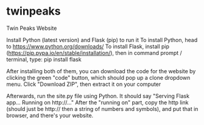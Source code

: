 # twinpeaks
Twin Peaks Website

Install Python (latest version) and Flask (pip) to run it
To install Python, head to https://www.python.org/downloads/
To install Flask, install pip (https://pip.pypa.io/en/stable/installation/), then in command prompt / terminal, type: pip install flask

After installing both of them, you can download the code for the website by clicking the green "code" button, which should pop up a clone dropdown menu.
Click "Download ZIP", then extract it on your computer

Afterwards, run the site.py file using Python.
It should say "Serving Flask app... Running on http://..."
After the "running on" part, copy the http link (should just be http:// then a string of numbers and symbols), and put that in browser, and there's your website.
